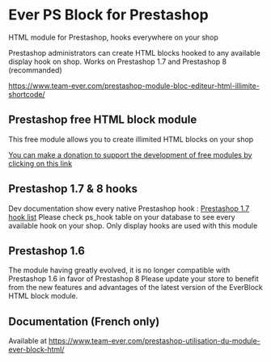 # Ever PS Block for Prestashop

HTML module for Prestashop, hooks everywhere on your shop

Prestashop administrators can create HTML blocks hooked to any available display hook on shop. Works on Prestashop 1.7 and Prestashop 8 (recommanded)

https://www.team-ever.com/prestashop-module-bloc-editeur-html-illimite-shortcode/

## Prestashop free HTML block module
This free module allows you to create illimited HTML blocks on your shop

[You can make a donation to support the development of free modules by clicking on this link](https://www.paypal.com/donate?hosted_button_id=3CM3XREMKTMSE)

## Prestashop 1.7 & 8 hooks 
Dev documentation show every native Prestashop hook :
[Prestashop 1.7 hook list](https://devdocs.prestashop.com/1.7/modules/concepts/hooks/)
Please check ps_hook table on your database to see every available hook on your shop. Only display hooks are used with this module

## Prestashop 1.6 
The module having greatly evolved, it is no longer compatible with Prestashop 1.6 in favor of Prestashop 8
Please update your store to benefit from the new features and advantages of the latest version of the EverBlock HTML block module.

## Documentation (French only)
Available at https://www.team-ever.com/prestashop-utilisation-du-module-ever-block-html/
